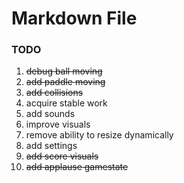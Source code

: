 ﻿# Markdown File

### TODO

1. ~~debug ball moving~~
2. ~~add paddle moving~~
3. ~~add collisions~~
4. acquire stable work
5. add sounds
6. improve visuals
7. remove ability to resize dynamically
8. add settings
9. ~~add score visuals~~
10. ~~add applause gamestate~~